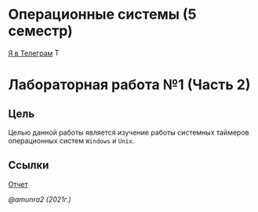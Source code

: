 # Операционные системы (5 семестр)

 [Я в Телеграм](https://t.me/amunra2) <img src="https://img.icons8.com/external-tal-revivo-shadow-tal-revivo/344/external-telegram-is-a-cloud-based-instant-messaging-and-voice-over-ip-service-logo-shadow-tal-revivo.png" alt="Telegram" width=15>

# Лабораторная работа №1 (Часть 2)

## Цель

Целью данной работы является изучение работы системных таймеров операционных систем `Windows` и `Unix`.

## Ссылки

[Отчет](./docs/cvetkov53b_report.pdf)

_@amunra2 (2021г.)_
